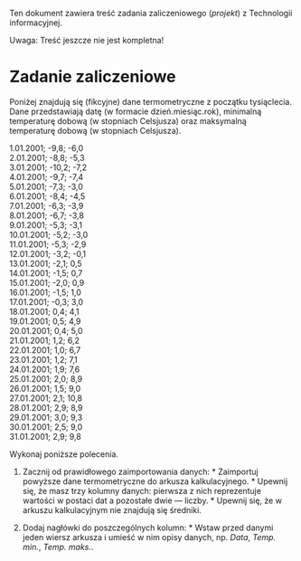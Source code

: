 Ten dokument zawiera treść zadania zaliczeniowego (*projekt*) z Technologii
informacyjnej.

Uwaga: Treść jeszcze nie jest kompletna!

# Zadanie zaliczeniowe

Poniżej znajdują się (fikcyjne) dane termometryczne z początku tysiąclecia.
Dane przedstawiają datę (w formacie dzień.miesiąc.rok), minimalną temperaturę
dobową (w stopniach Celsjusza) oraz maksymalną temperaturę dobową (w stopniach
Celsjusza).

1.01.2001; -9,8; -6,0  
2.01.2001; -8,8; -5,3  
3.01.2001; -10,2; -7,2  
4.01.2001; -9,7; -7,4  
5.01.2001; -7,3; -3,0  
6.01.2001; -8,4; -4,5  
7.01.2001; -6,3; -3,9  
8.01.2001; -6,7; -3,8  
9.01.2001; -5,3; -3,1  
10.01.2001; -5,2; -3,0  
11.01.2001; -5,3; -2,9  
12.01.2001; -3,2; -0,1  
13.01.2001; -2,1; 0,5  
14.01.2001; -1,5; 0,7  
15.01.2001; -2,0; 0,9  
16.01.2001; -1,5; 1,0  
17.01.2001; -0,3; 3,0  
18.01.2001; 0,4; 4,1  
19.01.2001; 0,5; 4,9  
20.01.2001; 0,4; 5,0  
21.01.2001; 1,2; 6,2  
22.01.2001; 1,0; 6,7  
23.01.2001; 1,2; 7,1  
24.01.2001; 1,9; 7,6  
25.01.2001; 2,0; 8,9  
26.01.2001; 1,5; 9,0  
27.01.2001; 2,1; 10,8  
28.01.2001; 2,9; 8,9  
29.01.2001; 3,0; 9,3  
30.01.2001; 2,5; 9,0  
31.01.2001; 2,9; 9,8

Wykonaj poniższe polecenia.

  1. Zacznij od prawidłowego zaimportowania danych:
    * Zaimportuj powyższe dane termometryczne do arkusza kalkulacyjnego.
    * Upewnij się, że masz trzy kolumny danych: pierwsza z nich reprezentuje
      wartości w postaci dat a pozostałe dwie — liczby.
    * Upewnij się, że w arkuszu kalkulacyjnym nie znajdują się średniki.
    
  2. Dodaj nagłówki do poszczególnych kolumn:
    * Wstaw przed danymi jeden wiersz arkusza i umieść w nim opisy danych, np.
     *Data*, *Temp. min.*, *Temp. maks.*.
